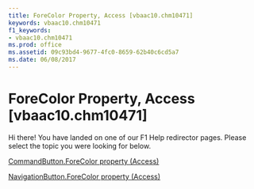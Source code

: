 ```yaml
---
title: ForeColor Property, Access [vbaac10.chm10471]
keywords: vbaac10.chm10471
f1_keywords:
- vbaac10.chm10471
ms.prod: office
ms.assetid: 09c93bd4-9677-4fc0-8659-62b40c6cd5a7
ms.date: 06/08/2017
---
```



# ForeColor Property, Access [vbaac10.chm10471]

Hi there! You have landed on one of our F1 Help redirector pages. Please select the topic you were looking for below.

[CommandButton.ForeColor property (Access)](http://msdn.microsoft.com/library/6d19e4b2-2375-fe37-c226-4489ebcb808e%28Office.15%29.aspx)

[NavigationButton.ForeColor property (Access)](http://msdn.microsoft.com/library/86b90246-1431-3ba2-1cc7-5af78a2e8185%28Office.15%29.aspx)


